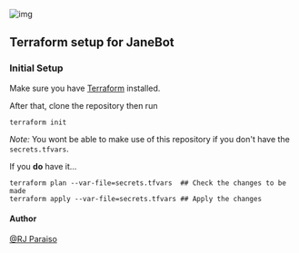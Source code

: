 
![img](https://upload.wikimedia.org/wikipedia/commons/thumb/0/04/Terraform_Logo.svg/2560px-Terraform_Logo.svg.png)

## Terraform setup for JaneBot

### Initial Setup

Make sure you have [Terraform](https://developer.hashicorp.com/terraform/install) installed.

After that, clone the repository then run

```
terraform init
```

*Note:* You wont be able to make use of this repository if you don't have the `secrets.tfvars`.

If you __do__ have it...

```
terraform plan --var-file=secrets.tfvars  ## Check the changes to be made
terraform apply --var-file=secrets.tfvars ## Apply the changes
```

#### Author

[@RJ Paraiso](https://github.com/thisis-rjp/)
